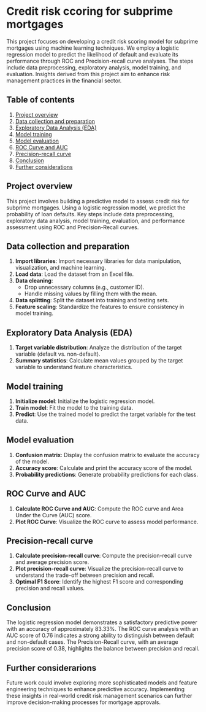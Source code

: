 # Credit risk ccoring for subprime mortgages

This project focuses on developing a credit risk scoring model for subprime mortgages using machine learning techniques. We employ a logistic regression model to predict the likelihood of default and evaluate its performance through ROC and Precision-recall curve analyses. The steps include data preprocessing, exploratory analysis, model training, and evaluation. Insights derived from this project aim to enhance risk management practices in the financial sector.

## Table of contents

1. [Project overview](#project-overview)
2. [Data collection and preparation](#data-collection-and-preparation)
3. [Exploratory Data Analysis (EDA)](#exploratory-data-analysis-eda)
4. [Model training](#model-training)
5. [Model evaluation](#model-evaluation)
6. [ROC Curve and AUC](#roc-curve-and-auc)
7. [Precision-recall curve](#precision-recall-curve)
8. [Conclusion](#conclusion)
9. [Further considerations](#future-directions)

## Project overview

This project involves building a predictive model to assess credit risk for subprime mortgages. Using a logistic regression model, we predict the probability of loan defaults. Key steps include data preprocessing, exploratory data analysis, model training, evaluation, and performance assessment using ROC and Precision-Recall curves.

## Data collection and preparation

1. **Import libraries**: Import necessary libraries for data manipulation, visualization, and machine learning.
2. **Load data**: Load the dataset from an Excel file.
3. **Data cleaning**:
   - Drop unnecessary columns (e.g., customer ID).
   - Handle missing values by filling them with the mean.
4. **Data splitting**: Split the dataset into training and testing sets.
5. **Feature scaling**: Standardize the features to ensure consistency in model training.

## Exploratory Data Analysis (EDA)

1. **Target variable distribution**: Analyze the distribution of the target variable (default vs. non-default).
2. **Summary statistics**: Calculate mean values grouped by the target variable to understand feature characteristics.

## Model training

1. **Initialize model**: Initialize the logistic regression model.
2. **Train model**: Fit the model to the training data.
3. **Predict**: Use the trained model to predict the target variable for the test data.

## Model evaluation

1. **Confusion matrix**: Display the confusion matrix to evaluate the accuracy of the model.
2. **Accuracy score**: Calculate and print the accuracy score of the model.
3. **Probability predictions**: Generate probability predictions for each class.

## ROC Curve and AUC

1. **Calculate ROC Curve and AUC**: Compute the ROC curve and Area Under the Curve (AUC) score.
2. **Plot ROC Curve**: Visualize the ROC curve to assess model performance.

## Precision-recall curve

1. **Calculate precision-recall curve**: Compute the precision-recall curve and average precision score.
2. **Plot precision-recall curve**: Visualize the precision-recall curve to understand the trade-off between precision and recall.
3. **Optimal F1 Score**: Identify the highest F1 score and corresponding precision and recall values.

## Conclusion

The logistic regression model demonstrates a satisfactory predictive power with an accuracy of approximately 83.33%. The ROC curve analysis with an AUC score of 0.76 indicates a strong ability to distinguish between default and non-default cases. The Precision-Recall curve, with an average precision score of 0.38, highlights the balance between precision and recall.

## Further considerarions

Future work could involve exploring more sophisticated models and feature engineering techniques to enhance predictive accuracy. Implementing these insights in real-world credit risk management scenarios can further improve decision-making processes for mortgage approvals.
